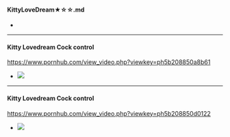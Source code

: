 #### KittyLoveDream★☆☆.md
#### 

- ![]()

---
#### Kitty Lovedream Cock control
https://www.pornhub.com/view_video.php?viewkey=ph5b208850a8b61
- ![](https://di.phncdn.com/videos/201806/13/170204141/original/(m=eafTGgaaaa)(mh=AKqoZIV0ADrU-AAe)3.jpg)
---
#### Kitty Lovedream Cock control
https://www.pornhub.com/view_video.php?viewkey=ph5b208850d0122
- ![](https://ci.phncdn.com/videos/201806/13/170204201/original/(m=eafTGgaaaa)(mh=-9tlYVynF_JbYXCj)8.jpg)
